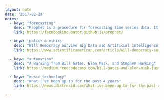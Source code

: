 ```yaml
---
layout: note
date: '2017-02-28'
notes:
  - keyw: "forecasting"
    desc: "Prophet is a procedure for forecasting time series data. It is based on an additive model where non-linear trends are fit with yearly and weekly seasonality, plus holidays"
    link: https://facebookincubator.github.io/prophet/

  - keyw: "policy & ethics"
    desc: "Will Democracy Survive Big Data and Artificial Intelligence?"
    link: https://www.scientificamerican.com/article/will-democracy-survive-big-data-and-artificial-intelligence/

  - keyw: "automation"
    desc: "A warning from Bill Gates, Elon Musk, and Stephen Hawking"
    link: https://medium.freecodecamp.com/bill-gates-and-elon-musk-just-warned-us-about-the-one-thing-politicians-are-too-scared-to-talk-8db9815fd398#.grpw4uzhv

  - keyw: "music technology"
    desc: "What I’ve been up to for the past 4 years"
    link: https://news.distrokid.com/what-ive-been-up-to-for-the-past-4-years-ef06ab9c5cd6#.tvimzpyke

---
```

